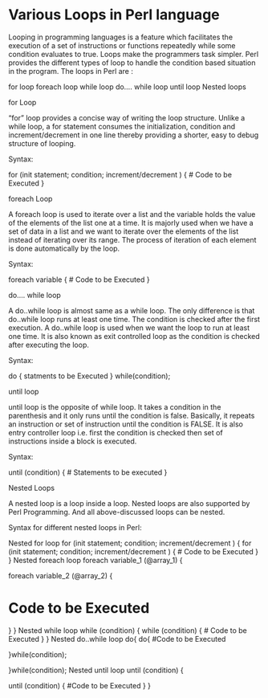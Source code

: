 # Various Loops in Perl language

Looping in programming languages is a feature which facilitates the execution of a set of instructions or functions repeatedly while some condition evaluates to true. Loops make the programmers task simpler. Perl provides the different types of loop to handle the condition based situation in the program. The loops in Perl are :

for loop
foreach loop
while loop
do…. while loop
until loop
Nested loops

for Loop

“for” loop provides a concise way of writing the loop structure. Unlike a while loop, a for statement consumes the initialization, condition and increment/decrement in one line thereby providing a shorter, easy to debug structure of looping.

Syntax:

for (init statement; condition; increment/decrement ) 
{
    # Code to be Executed
}

foreach Loop

A foreach loop is used to iterate over a list and the variable holds the value of the elements of the list one at a time. It is majorly used when we have a set of data in a list and we want to iterate over the elements of the list instead of iterating over its range. The process of iteration of each element is done automatically by the loop.

Syntax:

foreach variable 
{
    # Code to be Executed
}

do…. while loop

A do..while loop is almost same as a while loop. The only difference is that do..while loop runs at least one time. The condition is checked after the first execution. A do..while loop is used when we want the loop to run at least one time. It is also known as exit controlled loop as the condition is checked after executing the loop.

Syntax:

do {
statments to be Executed
} while(condition);

until loop

until loop is the opposite of while loop. It takes a condition in the parenthesis and it only runs until the condition is false. Basically, it repeats an instruction or set of instruction until the condition is FALSE. It is also entry controller loop i.e. first the condition is checked then set of instructions inside a block is executed.

Syntax:

until (condition) 
{ # Statements to be executed
}

Nested Loops

A nested loop is a loop inside a loop. Nested loops are also supported by Perl Programming. And all above-discussed loops can be nested.

Syntax for different nested loops in Perl:

Nested for loop
for (init statement; condition; increment/decrement ) 
{
    for (init statement; condition; increment/decrement ) 
    {
         # Code to be Executed
    }
}
Nested foreach loop
foreach variable_1 (@array_1) {

   foreach variable_2 (@array_2) 
   {

   # Code to be Executed
   } 
}
Nested while loop
while (condition)
{
    while (condition)
    {
        # Code to be Executed
    }
}
Nested do..while loop
do{
    do{
    #Code to be Executed

   }while(condition);

}while(condition);
Nested until loop
until (condition) {

   until (condition) 
    {  #Code to be Executed
    }
}
